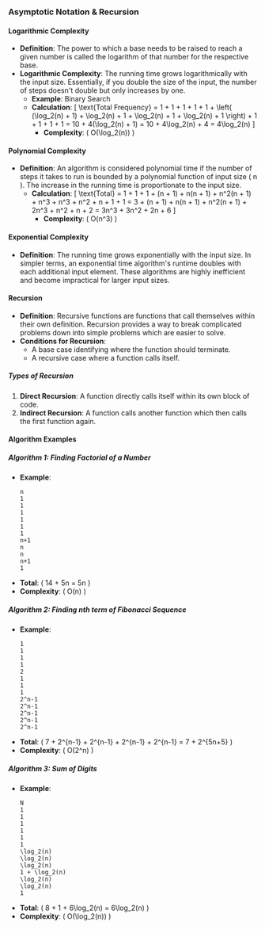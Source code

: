 ### Asymptotic Notation & Recursion

#### Logarithmic Complexity
- **Definition**: The power to which a base needs to be raised to reach a given number is called the logarithm of that number for the respective base.
- **Logarithmic Complexity**: The running time grows logarithmically with the input size. Essentially, if you double the size of the input, the number of steps doesn't double but only increases by one.
  - **Example**: Binary Search
  - **Calculation**:
    \[
    \text{Total Frequency} = 1 + 1 + 1 + 1 + 1 + \left( (\log_2(n) + 1) + \log_2(n) + 1 + \log_2(n) + 1 + \log_2(n) + 1 \right) + 1 + 1 + 1 + 1 = 10 + 4(\log_2(n) + 1) = 10 + 4\log_2(n) + 4 = 4\log_2(n)
    \]
    - **Complexity**: \( O(\log_2(n)) \)

#### Polynomial Complexity
- **Definition**: An algorithm is considered polynomial time if the number of steps it takes to run is bounded by a polynomial function of input size \( n \). The increase in the running time is proportionate to the input size.
  - **Calculation**:
    \[
    \text{Total} = 1 + 1 + 1 + (n + 1) + n(n + 1) + n^2(n + 1) + n^3 + n^3 + n^2 + n + 1 + 1 = 3 + (n + 1) + n(n + 1) + n^2(n + 1) + 2n^3 + n^2 + n + 2 = 3n^3 + 3n^2 + 2n + 6
    \]
    - **Complexity**: \( O(n^3) \)

#### Exponential Complexity
- **Definition**: The running time grows exponentially with the input size. In simpler terms, an exponential time algorithm's runtime doubles with each additional input element. These algorithms are highly inefficient and become impractical for larger input sizes.

#### Recursion
- **Definition**: Recursive functions are functions that call themselves within their own definition. Recursion provides a way to break complicated problems down into simple problems which are easier to solve.
- **Conditions for Recursion**:
  - A base case identifying where the function should terminate.
  - A recursive case where a function calls itself.

##### Types of Recursion
1. **Direct Recursion**: A function directly calls itself within its own block of code.
2. **Indirect Recursion**: A function calls another function which then calls the first function again.

#### Algorithm Examples

##### Algorithm 1: Finding Factorial of a Number
- **Example**:
  ```plaintext
  n
  1
  1
  1
  1
  1
  1
  n+1
  n
  n
  n+1
  1
  ```
- **Total**: \( 14 + 5n = 5n \)
- **Complexity**: \( O(n) \)

##### Algorithm 2: Finding nth term of Fibonacci Sequence
- **Example**:
  ```plaintext
  1
  1
  1
  1
  2
  1
  1
  1
  2^n-1
  2^n-1
  2^n-1
  2^n-1
  2^n-1
  ```
- **Total**: \( 7 + 2^{n-1} + 2^{n-1} + 2^{n-1} + 2^{n-1} = 7 + 2^{5n+5} \)
- **Complexity**: \( O(2^n) \)

##### Algorithm 3: Sum of Digits
- **Example**:
  ```plaintext
  N
  1
  1
  1
  1
  1
  1
  \log_2(n)
  \log_2(n)
  \log_2(n)
  1 + \log_2(n)
  \log_2(n)
  \log_2(n)
  1
  ```
- **Total**: \( 8 + 1 + 6\log_2(n) = 6\log_2(n) \)
- **Complexity**: \( O(\log_2(n)) \)

